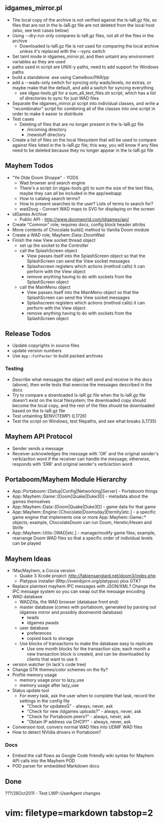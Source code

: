 ## idgames_mirror.pl ##
- The local copy of the archive is not verified against the ls-laR.gz file, so
  files that are not in the ls-laR.gz file are not deleted from the local host
  (also, see test cases below)
- Using --dry-run only compares ls-laR.gz files, not all of the files in the
  archive
  - Downloaded ls-laR.gz file is not used for comparing the local archive
    unless it's replaced with the --sync switch
- Set taint mode in idgames_mirror.pl, and then untaint any environment
  variables as they are used
- paths used in script are UNIX-y paths, need to add support for Windows paths
- build a standalone .exe using Camelbox/PAR/pp
- add a --wads-only switch for syncing only wads/levels, no extras, or maybe
  make that the default, and add a switch for syncing everything
  - see idgas-tools.git for a sum_all_text_files.sh script, which has a list
    of directories to sync for just WAD files
- Separate the idgames_mirror.pl script into individual classes, and write a
  "recombinator" script for combining all of the classes into one script in
  order to make it easier to distribute
- Test cases
  - Deleting of files that are no longer present in the ls-laR.gz file
    - /incoming directory
    - /newstuff directory
- Create a list of files on the local filesystem that will be used to compare
  against files listed in the ls-laR.gz file; this way, you will know if any
  files need to be deleted because they no longer appear in the ls-laR.gz file

## Mayhem Todos ##
- "Ye Olde Doom Shoppe" - YODS
  - Wad browser and search engine
  - There's a script (in idgas-tools.git) to sum the size of the text files,
    maybe they can all be included in the app/webapp
  - How to catalog search terms?
  - How to present searches to the user?  Lists of terms to search for?
  - wad2svg - Convert WAD maps to SVG for displaying on the screen
- idGames Archive
  - Public API - http://www.doomworld.com/idgames/api/
- Create "Common" role; requires docs, config block header attribs
- Move contents of Chocolate build() method to Vanilla Doom module
- Create a WAD role; Mayhem::Data::DoomWad
- Finish the new View socket thread object 
  - set up the socket to the Controller
  - call the SplashScreen object
    - View passes itself into the SplashScreen object so that the SplashScreen
      can send the View socket messages
    - Splashscreen registers which actions (method calls) it can perform with
      the View object
    - remove anything having to do with sockets from the SplashScreen object
  - call the MainMenu object
    - View passes itself into the MainMenu object so that the SplashScreen can
      send the View socket messages
    - Splashscreen registers which actions (method calls) it can perform with
      the View object
    - remove anything having to do with sockets from the SplashScreen object

## Release Todos ##
- Update copyrights in source files
- update version numbers
- Use `App::FatPacker` to build packed archives

### Testing ###
- Describe what messages the object will send and receive in the docs (above),
  then write tests that exercise the messages described in the docs
- Try to compare a downloaded ls-laR.gz file when the ls-laR.gz file doesn't
  exist on the local filesystem; the downloaded copy should become the local
  copy, and the rest of the files should be downloaded based on the ls-laR.gz
  file
- Test untainting $ENV{TEMP} (L1726)
- Test the script on Windows, test filepaths, and see what breaks (L1735)
## Mayhem API Protocol ##
- Sender sends a message
- Receiver acknowledges the message with 'OK' and the original sender's
  verb/action word if the receiver can handle the message; otherwise, responds
  with 'ERR' and original sender's verb/action word

## Portaboom/Mayhem Module Hierarchy ##
- App::Portaboom::[Setup|Config|Networking|Server] - Portaboom things
- App::Mayhem::Game::[Doom|Quake|Duke3D] - metadata about the games themselves
- App::Mayhem::Data::[Doom|Quake|Duke3D] - game data for that game
- App::Mayhem::Engine::[Chocolate|Doomsday|Eternity|etc.] - a specific game
  engine that implements one or more App::Mayhem::Game::* objects; example,
  ChocolateDoom can run Doom, Heretic/Hexen and Strife
- App::Mayhem::Utils::[WAD|etc.] - manage/modify game files; example,
  rearrange Doom WAD files so that a specific order of individual levels can
  be played

## Mayhem Ideas ##
- !MacMayhem, a Cocoa version
  - Quake 3 Xcode project: http://fabiensanglard.net/doom3/index.php
  - Platypus installer (θttp://sveinbjorn.org/platypus) plus GTK?
- Replace plaintext mayhem IPC messages with JSON/XML?  Change the IPC message
  system so you can swap out the message encoding
- WAD database
  - WADZilla, the WAD browser (database front end)
  - master database (comes with portaboom, generated by parsing out idgames
    mirror and possibly doomworld database)
    - iwads
    - idgames pwads
  - user database
    - preferences
    - copied back to storage
  - Use blocks of transactions to make the database easy to replicate
    - Use one month blocks for the transaction size; each month a new
      transaction block is created, and can be downloaded by clients that want
      to use it
- version watcher (in lack's code tree)
- Change GTK themes/color schemes on the fly?
- Profile memory usage
  - memory usage prior to lazy_use
  - memory usage after lazy_use
- Status update tool
  - For every task, ask the user when to complete that task, record the
    settings in the config file
    - "Check for updates" - always, never, ask
    - "Check for new /idgames uploads?" - always, never, ask
    - "Check for Portaboom peers?" - always, never, ask
    - "Obtain IP address via DHCP?" - always, never, ask
- Conversion tool, convers normal WAD files into UDMF WAD files
- How to detect NVidia drivers in Portaboom?

### Docs ###
- Embed the call flows as Google Code friendly wiki syntax for Mayhem API
  calls into the Mayhem POD
- POD parser for embedded Markdown docs

## Done ##
???/26Oct2011 - Test LWP::UserAgent changes

# vim: filetype=markdown tabstop=2
